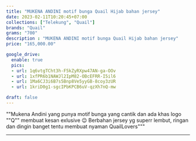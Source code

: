 ```yaml
---
title: "MUKENA ANDINI motif bunga Quail Hijab bahan jersey"
date: 2023-02-11T10:20:45+07:00
collections: ["Telekung", "Quail"]
brands: "Quail"
grams: "700"
description : "MUKENA ANDINI motif bunga Quail Hijab bahan jersey"
price: "165,000.00"

google_drive:
  enable: true
  pics:
  - url: 1q6vtgTCht3h-F5kZyRXpw47AN-ga-OOv
  - url: 1xfPR6b1NAWJl2IpM82-OBcEFRR-I5il6
  - url: 1Ma6CJ3i6B7s5Bnp8Ve5yyGB-8coy3zUR
  - url: 1kriD0g1-sgcIPbKPCB6uV-qzXh7nQ-mw

draft: false
---
```


""Mukena Andini yang punya motif bunga yang cantik dan ada khas logo ""Q"" membuat kesan exlusive 😉 Berbahan jersey yg superr lembut, ringan dan dingin banget tentu membuat nyaman QuailLovers"""

------------    
 
